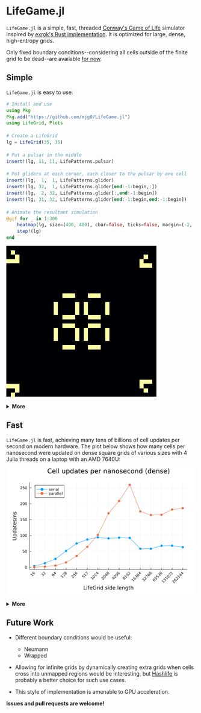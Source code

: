 # LifeGame.jl

`LifeGame.jl` is a simple, fast, threaded [Conway's Game of Life](https://en.wikipedia.org/wiki/Conway%27s_Game_of_Life) simulator inspired by [exrok's Rust implementation](https://github.com/exrok/game_of_life). It is optimized for large, dense, high-entropy grids.

Only fixed boundary conditions--considering all cells outside of the finite grid to be dead--are available [for now](#future-work).

## Simple

`LifeGame.jl` is easy to use:

```julia
# Install and use
using Pkg
Pkg.add("https://github.com/mjg0/LifeGame.jl")
using LifeGrid, Plots

# Create a LifeGrid
lg = LifeGrid(35, 35)

# Put a pulsar in the middle
insert!(lg, 11, 11, LifePatterns.pulsar)

# Put gliders at each corner, each closer to the pulsar by one cell
insert!(lg,  1,  1, LifePatterns.glider)
insert!(lg, 32,  1, LifePatterns.glider[end:-1:begin,:])
insert!(lg,  2, 32, LifePatterns.glider[:,end:-1:begin])
insert!(lg, 31, 32, LifePatterns.glider[end:-1:begin,end:-1:begin])

# Animate the resultant simulation
@gif for _ in 1:300
    heatmap(lg, size=(400, 400), cbar=false, ticks=false, margin=(-2, :mm))
    step!(lg)
end
```

![Life Animation](img/life-animation.gif)

**<details><summary>More</summary>**

You only really need to know 2 methods to use `LifeGame.jl`:

- The constructor:
  - `LifeGame(m, n)`: create an `m×n` grid devoid of life.
  - `LifeGame(grid)`: create a grid from `grid`, where non-zero or true cells are alive.
- `step!(lifegrid)`: update `lifegrid` once.

`LifeGrid`s are `AbstractArray`s, so you can index one as you would expect:

```julia
mygrid = LifeGrid([0 1 1 0
                   1 0 0 1
                   0 1 1 0])
mygrid[1, 1] # false
mygrid[1, 2] # true
mygrid[1, 3] = false # OK
mygrid[1, 4] = 1 # also OK
```

If you plan on adding many of the same pattern into a `LifeGrid`, it is most efficient to create a `LifePattern` once then `insert!` it multiple times:

```julia
mygrid = LifeGrid(1000, 2000)
mypattern = LifePattern([1 0 1 0 1 1 1
                         1 1 1 0 0 1 0
                         1 0 1 0 1 1 1])
for _ in 1:100
    I = CartesianIndex((rand(100:900), rand(100:1900)))
    insert!(mygrid, I, mypattern)
end
```

Some commonly used patterns are provided in the `LifePatterns` module.

</details>



## Fast

`LifeGame.jl` is fast, achieving many tens of billions of cell updates per second on modern hardware. The plot below shows how many cells per nanosecond were updated on dense square grids of various sizes with 4 Julia threads on a laptop with an AMD 7640U:

![Benchmark results, dense](img/benchmark-results-dense.png)

**<details><summary>More</summary>**

Sparse grids (where about 90% of `128×62`-cell "chunks" of the grid are devoid of life) can be updated even faster:

![Benchmark results, sparse](img/benchmark-results-sparse.png)

Such performance is attained by packing 62 cells into 64-bit operands and updating them simultaneously using bitwise operations; see the extended help for `LifeGrid`, `LifeGame.updatedcluster`, and `LifeGame.stepraw!` for algorithm details.

The plots above were generated thus:

```julia
using LifeGame, BenchmarkTools, DataFrames, Plots

# DataFrame to hold benchmarking data
benchmarkdata = DataFrame(density=Symbol[], parallel=Bool[], sidelength=Int[],
                          meantime=Float64[])

# Test both serial and parallel speeds
for parallel in (false, true)
    # Warm up the CPU
    time1 = time()
    while time()-time1 < 60 # Give it a minute to warm up
        step!(LifeGrid(rand(Bool, 1000, 1000)), parallel=parallel)
    end

    # Run both sparse and dense benchmarks for many sizes
    for sidelen in 2 .^(4:18)
        # Force parallelism even when the default is to avoid it at small sizes
        chunklen = parallel ? min(128, cld(sidelen, Threads.nthreads())) : 128

        # Construct and sparsely fill the grid
        lg = LifeGrid(sidelen, sidelen)
        for i in 1:128*62*10:length(lg) # this will leave about 90% of chunks untouched
            lg[i:i+2] .= true # insert a blinker
        end

        # Get sparse results
        sparse_results = @benchmark step!($lg, parallel=$parallel, chunklength=$chunklen)
        push!(benchmarkdata, (:sparse, parallel, sidelen, mean(sparse_results.times)))

        # Densify the grid a bit; most chunks will now have several living cells
        i = rand(1:chunklen)
        while i < length(lg)-2
            lg[i:i+2] .= true # insert a blinker
            i += chunklen÷2 + rand(1:chunklen)
        end

        # Get dense results
        dense_results = @benchmark step!($lg, parallel=$parallel, chunklength=$chunklen)
        push!(benchmarkdata, (:dense, parallel, sidelen, mean(dense_results.times)))
    end
end

# Determine operations per nanosecond for each permutation
lengths = subset(benchmarkdata, :density=>d->d.==:dense, :parallel=>p->p.==true).sidelength
dense_serial_ops, sparse_serial_ops, dense_parallel_ops, sparse_parallel_ops = (
    lengths.^2 ./ subset(benchmarkdata, :density=>d->d.==density,
                                        :parallel=>p->p.==parallel).meantime
    for (density, parallel) in ((:dense,  false),
                                (:sparse, false),
                                (:dense,  true ),
                                (:sparse, true ))
)

# Plot timing data
for (density, serial_ops, parallel_ops) in (("dense", dense_serial_ops, dense_parallel_ops),
                                            ("sparse", sparse_serial_ops, sparse_parallel_ops))
    plot( lengths, serial_ops, title="Cell updates per nanosecond ($density)",
          label="serial", xlabel="LifeGrid side length", ylabel="Updates/ns",
          legend_position=:topleft, marker=:circle, markerstrokewidth=0,
          xscale=:log10, xticks=(lengths, lengths), xrotation=45,
          margin=(5, :mm), size=(600, 400))
    plot!(lengths, parallel_ops, label="parallel", marker=:circle, markerstrokewidth=0)
    png("benchmark-results-$density.png")
end
```

</details>



## Future Work

- Different boundary conditions would be useful:
  - Neumann
  - Wrapped

- Allowing for infinite grids by dynamically creating extra grids when cells cross into unmapped regions would be interesting, but [Hashlife](https://en.wikipedia.org/wiki/Hashlife) is probably a better choice for such use cases.

- This style of implementation is amenable to GPU acceleration.

**Issues and pull requests are welcome!**
